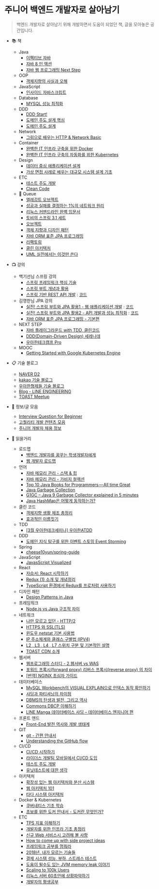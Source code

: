 # 주니어 백엔드 개발자로 살아남기
> 백엔드 개발자로 살아남기 위해 개발하면서 도움이 되었던 책, 글을 모아놓은 공간입니다.

- :books: 책
	- Java
		- [이펙티브 자바](https://book.naver.com/bookdb/book_detail.nhn?bid=14097515)
		- [자바 8 인 액션](https://book.naver.com/bookdb/book_detail.nhn?bid=8883567)
		- [자바 웹 프로그래밍 Next Step](https://book.naver.com/bookdb/book_detail.nhn?bid=11037465)
	- OOP
		- [객체지향의 사실과 오해](https://book.naver.com/bookdb/book_detail.nhn?bid=9145968)
	- JavaScript
		- [인사이드 자바스크립트](https://book.naver.com/bookdb/book_detail.nhn?bid=7400243)
	- Database
		- [MYSQL 성능 최적화](https://book.naver.com/bookdb/book_detail.nhn?bid=6397948)
	- DDD
		- [DDD Start!](https://book.naver.com/bookdb/book_detail.nhn?bid=10615650)
		- [도메인 주도 설계 핵심](https://book.naver.com/bookdb/book_detail.nhn?bid=12547690)
		- [도메인 주도 설계](https://book.naver.com/bookdb/book_detail.nhn?bid=6680572)
	- Network
		- [그림으로 배우는 HTTP & Network Basic](https://book.naver.com/bookdb/book_detail.nhn?bid=8657832)
	- Container
		- [완벽한 IT 인프라 구축을 위한 Docker](https://book.naver.com/bookdb/book_detail.nhn?bid=13987575)
		- [완벽한 IT 인프라 구축의 자동화를 위한 Kubernetes](https://book.naver.com/bookdb/book_detail.nhn?bid=15476569) 
	- Design
		- [데이터 중심 애플리케이션 설계](https://book.naver.com/bookdb/book_detail.nhn?bid=13483879)
		- [가상 면접 사례로 배우는 대규모 시스템 설계 기초](https://book.naver.com/bookdb/book_detail.nhn?bid=20756755)	
	- ETC
		- [테스트 주도 개발](https://book.naver.com/bookdb/book_detail.nhn?bid=7443642)
		- [Clean Code](https://book.naver.com/bookdb/book_detail.nhn?bid=7390287)
	- 🚧 Queue
		- [엘레강트 오브젝트](https://book.naver.com/bookdb/book_detail.nhn?bid=17651286)
		- [성공과 실패를 결정하는 1%의 네트워크 원리](https://book.naver.com/bookdb/book_detail.nhn?bid=16386986)
		- [리눅스 커맨드라인 완벽 입문서](https://book.naver.com/bookdb/book_detail.nhn?bid=7112622)
		- [토비의 스프링 3.1 세트](https://book.naver.com/bookdb/book_detail.nhn?bid=7006516)
		- [오브젝트](https://book.naver.com/bookdb/book_detail.nhn?bid=15007773)
		- [객체 지향과 디자인 패턴](https://book.naver.com/bookdb/book_detail.nhn?bid=7255217)
		- [자바 ORM 표준 JPA 프로그래밍](https://book.naver.com/bookdb/book_detail.nhn?bid=9252528)
		- [리팩토링](https://book.naver.com/bookdb/book_detail.nhn?bid=7047630)
		- [클린 아키텍처](https://book.naver.com/bookdb/book_detail.nhn?bid=15303798)
		- [UML 실전에서는 이것만 쓴다](https://book.naver.com/bookdb/book_detail.nhn?bid=6439362)
- :tv: 강의
	- 백기선님 스프링 강의
		- [스프링 프레임워크 핵심 기술](https://www.inflearn.com/course/spring-framework_core/)
		- [스프링 부트 개념과 활용](https://www.inflearn.com/course/%EC%8A%A4%ED%94%84%EB%A7%81%EB%B6%80%ED%8A%B8/)
		- [스프링 기반 REST API 개발](https://www.inflearn.com/course/spring_rest-api/) : [코드](https://github.com/y2o2u2n/spring-boot-real-rest-api-demo)
	- 김영한님 JPA 강의
		- [실전! 스프링 부트와 JPA 활용1 - 웹 애플리케이션 개발](https://www.inflearn.com/course/스프링부트-JPA-활용-1) : [코드](https://github.com/y2o2u2n/spring-boot-jpa-web-application)
		- [실전! 스프링 부트와 JPA 활용2 - API 개발과 성능 최적화](https://www.inflearn.com/course/스프링부트-JPA-API개발-성능최적화) :  [코드](y2o2u2n/spring-boot-jpa-api-application)
		- [자바 ORM 표준 JPA 프로그래밍 - 기본편](https://www.inflearn.com/course/ORM-JPA-Basic#)
	- NEXT STEP
		- [자바 플레이그라운드 with TDD, 클린코드](https://edu.nextstep.camp/c/9WPRB0ys/)
		- [DDD(Domain-Driven Design) 세레나데](https://edu.nextstep.camp/c/GwN2MSqv/)
		- [우아한테크캠프 Pro](https://edu.nextstep.camp/c/lqsBs7x0/)
	- MOOC
		- [Getting Started with Google Kubernetes Engine](https://ko.coursera.org/learn/google-kubernetes-engine)
		
- 📋 기술 블로그
	- [NAVER D2](https://d2.naver.com)
	- [kakao 기술 블로그](http://tech.kakao.com)
	- [우아한형제들 기술 블로그](http://woowabros.github.io)
	- [Blog - LINE ENGINEERING](https://engineering.linecorp.com/ko/blog)
	- [TOAST Meetup](https://meetup.toast.com)

- :memo: 정보/글 모음
	- [Interview Question for Beginner](https://github.com/JaeYeopHan/Interview_Question_for_Beginner)
	- [고퀄리티 개발 컨텐츠 모음](https://github.com/Integerous/goQuality-dev-contents)
	- [주니어 개발자 채용 정보](https://github.com/jojoldu/junior-recruit-scheduler)

- :newspaper: 읽을거리
	- 로드맵
		- [백엔드 개발자를 꿈꾸는 학생개발자에게](https://d2.naver.com/news/3435170)
		- [웹 개발자 로드맵](https://github.com/devJang/developer-roadmap)
	- 언어
		- [자바 메모리 관리 - 스택 & 힙](https://yaboong.github.io/java/2018/05/26/java-memory-management/)
		- [자바 메모리 관리 - 가비지 컬렉션](https://yaboong.github.io/java/2018/06/09/java-garbage-collection/)
		- [Top 10 Java Books for Programmers — All time Great](https://medium.com/swlh/top-10-java-books-for-programmers-all-time-great-82b0ee0b831a)
		- [Java Garbage Collection](https://d2.naver.com/helloworld/1329)
		- [G1GC – Java 9 Garbage Collector explained in 5 minutes](https://blog.idrsolutions.com/2017/05/g1gc-java-9-garbage-collector-explained-5-minutes/)
		- [Java HashMap은 어떻게 동작하는가?](https://d2.naver.com/helloworld/831311)
	- 클린 코드
		- [객체지향 생활 체조 총정리](https://developerfarm.wordpress.com/2012/02/03/object_calisthenics_summary/)
		- [효과적인 이름짓기](https://remotty.github.io/blog/2014/03/01/hyogwajeogin-ireumjisgi/)
	- TDD
		- [[3월 우아한테크세미나] 우아한ATDD](https://www.youtube.com/watch?v=ITVpmjM4mUE)
	- DDD
		- [도메인 지식 탐구를 위한 이벤트 스토밍 Event Storming](https://www.youtube.com/watch?v=hUcpv5fdCIk)
	- Spring
		- [cheese10yun/spring-guide](https://github.com/cheese10yun/spring-guide)
	- JavaScript
		- [JavasScript Visualized](https://dev.to/lydiahallie/javascript-visualized-event-loop-3dif)
	- React
		- [자습서: React 시작하기](https://ko.reactjs.org/tutorial/tutorial.html)
		- [Redux (1) 소개 및 개념정리](https://velog.io/@velopert/Redux-1-%EC%86%8C%EA%B0%9C-%EB%B0%8F-%EA%B0%9C%EB%85%90%EC%A0%95%EB%A6%AC-zxjlta8ywt)
		- [TypeScript 환경에서 Redux를 프로처럼 사용하기](https://velog.io/@velopert/use-typescript-and-redux-like-a-pro)
	- 디자인 패턴
		- [Design Patterns in Java](https://refactoring.guru/design-patterns/java)
	- 프레임워크
		- [Node.js vs Java 구조적 차이](http://mygumi.tistory.com/154)
	- 네트워크
		- [나만 모르고 있던 - HTTP/2](https://www.popit.kr/%EB%82%98%EB%A7%8C-%EB%AA%A8%EB%A5%B4%EA%B3%A0-%EC%9E%88%EB%8D%98-http2/)
		- [HTTPS 와 SSL(TLS)](https://futurecreator.github.io/2018/07/12/https-and-ssl-tls/)
		- [윈도우 netstat 기본 사용법](https://mainia.tistory.com/5378)
		- [IP 주소체계와 클래스 구별법 (IPV4)](http://korean-daeddo.blogspot.com/2015/12/ip.html)
		- [L2 , L3 , L4 , L7 스위치 구분 및 기본적인 설명](https://klero.tistory.com/entry/L2-L3-L4-L7-%EC%8A%A4%EC%9C%84%EC%B9%98-%EA%B5%AC%EB%B6%84-%EB%B0%8F-%EA%B8%B0%EB%B3%B8%EC%A0%81%EC%9D%B8-%EC%84%A4%EB%AA%85)
		- [TOAST CDN 소개](https://meetup.toast.com/posts/196)
	- 웹서버
		- [웹프로그래밍 스터디 - 2.웹서버 vs WAS](https://brunch.co.kr/@springboot/21)
		- [포워드 프록시(forward proxy) 리버스 프록시(reverse proxy) 의 차이](https://www.lesstif.com/pages/viewpage.action?pageId=21430345)
		- [[번역] NGINX 초심자 가이드](https://www.notion.so/y2o2u2n/NGINX-224dc305a677470abb18bc5ef225a649)
	- 데이터베이스
		- [MySQL Workbench의 VISUAL EXPLAIN으로 인덱스 동작 확인하기](https://engineering.linecorp.com/ko/blog/mysql-workbench-visual-explain-index/)
		- [샤딩과 파티셔닝의 차이점](http://theeye.pe.kr/archives/1917)
		- [DBMS의 탄생과 발전, 그리고 역사](http://www.datanet.co.kr/news/articleView.html?idxno=114558&fbclid=IwAR11U893CS5Ju3Ngg77ojFDeHhAs_gfHWiQkbf1O-BwEONd9d5uQ56tOnZM)
		- [Commons DBCP 이해하기](https://d2.naver.com/helloworld/5102792)
		- [LINE Manga 데이터베이스 샤딩 – 데이터베이스 엔지니어 편](https://engineering.linecorp.com/ko/blog/line-manga-database/)
	- 프론트 엔드
		- [Front-End 발전 역사와 개발 생태계](https://moon9342.github.io/front-end-ecosystem)
	- GIT
		- [git - 간편 안내서](https://rogerdudler.github.io/git-guide/index.ko.html)
		- [Understanding the GitHub flow](https://guides.github.com/introduction/flow/)
	- CI/CD
		- [CI/CD 시작하기](http://www.itworld.co.kr/howto/109147)
		- [라이더스 개발팀 모바일에서 CI/CD 도입](http://woowabros.github.io/experience/2018/06/26/bros-cicd.html)
		- [테스트 주도 개발](https://wikidocs.net/224)
		- [유닛테스트에 대한 생각](https://blog.outsider.ne.kr/1275)
	- 아키텍처
		- [확장성 있는 웹 아키텍처와 분산 시스템](https://d2.naver.com/helloworld/206816)
		- [웹 아키텍처 101](http://y2o2u2n.blogspot.com/2018/11/101.html)
		- [타다 시스템 아키텍처](http://engineering.vcnc.co.kr/2019/01/tada-system-architecture/)
	- Docker & Kubernetes
		- [쿠버네티스 기초 학습](https://kubernetes.io/ko/docs/tutorials/kubernetes-basics/)
		- [초보를 위한 도커 안내서 - 도커란 무엇인가? ](https://subicura.com/2017/01/19/docker-guide-for-beginners-1.html)
	- ETC
		- [TPS 지표 이해하기](https://brunch.co.kr/@leedongins/27)
		- [개발자를 위한 인프라 기초 총정리](https://futurecreator.github.io/2018/11/09/it-infrastructure-basics/)
		- [신규 Web 서비스시 고려해 볼 사항](http://kwonnam.pe.kr/wiki/web/%EC%8B%A0%EA%B7%9C%EC%84%9C%EB%B9%84%EC%8A%A4)
		- [How to come up with side project ideas](https://blog.producthunt.com/how-to-come-up-with-side-project-ideas-4a2c8049deba)
		- [프레임워크 공부를 멈춰라](https://medium.com/@jongyoungpark/%ED%94%84%EB%A0%88%EC%9E%84%EC%9B%8C%ED%81%AC-%EA%B3%B5%EB%B6%80%EB%A5%BC-%EB%A9%88%EC%B6%B0%EB%9D%BC-1afa37644474)
		- [2018년, 내가 모르는 기술들
](https://velog.io/@chris/%EB%B2%88%EC%97%AD-2018%EB%85%84-%EB%82%B4%EA%B0%80-%EB%AA%A8%EB%A5%B4%EB%8A%94-%EA%B8%B0%EC%88%A0%EB%93%A4-rnjr3h8mgj)
		- [결제 시스템 성능, 부하, 스트레스 테스트](http://woowabros.github.io/experience/2018/05/08/billing-performance_test_experience.html)
		- [도움이 될수도 있는 JVM memory leak 이야기](http://woowabros.github.io/tools/2019/05/24/jvm_memory_leak.html)
		- [Scaling to 100k Users](https://alexpareto.com/scalability/systems/2020/02/03/scaling-100k.html)
		- [리눅스 서버 60초안에 상황파악하기](https://b.luavis.kr/server/linux-performance-analysis)
		- [개발자의 평생공부](https://zdnet.co.kr/view/?no=20170616090644)
